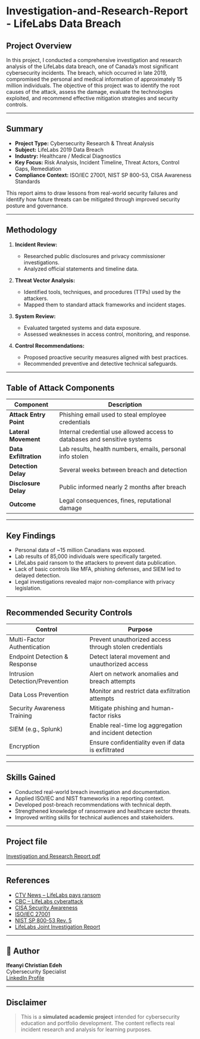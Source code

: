 # Investigation-and-Research-Report - LifeLabs Data Breach 

## Project  Overview

In this project, I conducted a comprehensive investigation and research analysis of the LifeLabs data breach, one of Canada’s most significant cybersecurity incidents. The breach, which occurred in late 2019, compromised the personal and medical information of approximately 15 million individuals. The objective of this project was to identify the root causes of the attack, assess the damage, evaluate the technologies exploited, and recommend effective mitigation strategies and security controls.

---

## Summary

- **Project Type:** Cybersecurity Research & Threat Analysis
- **Subject:** LifeLabs 2019 Data Breach
- **Industry:** Healthcare / Medical Diagnostics
- **Key Focus:** Risk Analysis, Incident Timeline, Threat Actors, Control Gaps, Remediation
- **Compliance Context:** ISO/IEC 27001, NIST SP 800-53, CISA Awareness Standards

This report aims to draw lessons from real-world security failures and identify how future threats can be mitigated through improved security posture and governance.

---

##  Methodology

1. **Incident Review:**
   - Researched public disclosures and privacy commissioner investigations.
   - Analyzed official statements and timeline data.
   
2. **Threat Vector Analysis:**
   - Identified tools, techniques, and procedures (TTPs) used by the attackers.
   - Mapped them to standard attack frameworks and incident stages.

3. **System Review:**
   - Evaluated targeted systems and data exposure.
   - Assessed weaknesses in access control, monitoring, and response.

4. **Control Recommendations:**
   - Proposed proactive security measures aligned with best practices.
   - Recommended preventive and detective technical safeguards.

---

##  Table of Attack Components

| Component                    | Description                                                                 |
|-----------------------------|-----------------------------------------------------------------------------|
| **Attack Entry Point**      | Phishing email used to steal employee credentials                          |
| **Lateral Movement**        | Internal credential use allowed access to databases and sensitive systems  |
| **Data Exfiltration**       | Lab results, health numbers, emails, personal info stolen                   |
| **Detection Delay**         | Several weeks between breach and detection                                 |
| **Disclosure Delay**        | Public informed nearly 2 months after breach                               |
| **Outcome**                 | Legal consequences, fines, reputational damage                             |

---

##  Key Findings

- Personal data of ~15 million Canadians was exposed.
- Lab results of 85,000 individuals were specifically targeted.
- LifeLabs paid ransom to the attackers to prevent data publication.
- Lack of basic controls like MFA, phishing defenses, and SIEM led to delayed detection.
- Legal investigations revealed major non-compliance with privacy legislation.

---

##  Recommended Security Controls

| Control                        | Purpose                                                                 |
|-------------------------------|-------------------------------------------------------------------------|
| Multi-Factor Authentication    | Prevent unauthorized access through stolen credentials                  |
| Endpoint Detection & Response  | Detect lateral movement and unauthorized access                         |
| Intrusion Detection/Prevention | Alert on network anomalies and breach attempts                          |
| Data Loss Prevention           | Monitor and restrict data exfiltration attempts                         |
| Security Awareness Training    | Mitigate phishing and human-factor risks                               |
| SIEM (e.g., Splunk)            | Enable real-time log aggregation and incident detection                  |
| Encryption                     | Ensure confidentiality even if data is exfiltrated                      |

---


##  Skills Gained

- Conducted real-world breach investigation and documentation.
- Applied ISO/IEC and NIST frameworks in a reporting context.
- Developed post-breach recommendations with technical depth.
- Strengthened knowledge of ransomware and healthcare sector threats.
- Improved writing skills for technical audiences and stakeholders.

---

##  Project file
[Investigation and Research Report pdf ](Investigation_and_Research_Report_LifeLabs_Data_Breach.pdf)


---

##  References

- [CTV News – LifeLabs pays ransom](https://www.ctvnews.ca/business/lifelabs-pays-ransom-after-cyberattack-exposes-personal-information-of-15-million-canadians-1.4731520)
- [CBC – LifeLabs cyberattack](https://www.cbc.ca/news/canada/british-columbia/lifelabs-hacked-cyberattack-1.5399577)
- [CISA Security Awareness](https://us-cert.cisa.gov/ncas/tips/ST04-003)
- [ISO/IEC 27001](https://www.iso.org/standard/54534.html)
- [NIST SP 800-53 Rev. 5](https://csrc.nist.gov/publications/detail/sp/800-53/rev-5/final)
- [LifeLabs Joint Investigation Report](https://www.ipc.on.ca/wp-content/uploads/2020/06/LifeLabs-Joint-Investigation-Report.pdf)

---

## 👤 Author
**Ifeanyi Christian Edeh**  
Cybersecurity Specialist  
[LinkedIn Profile](https://www.linkedin.com/in/ifeanyiedeh)

---

##  Disclaimer

> This is a **simulated academic project** intended for cybersecurity education and portfolio development. The content reflects real incident research and analysis for learning purposes.
